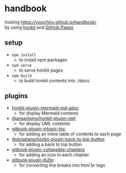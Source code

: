 # handbook
hosting https://youichiro.github.io/handbook/  
by using [honkit](https://github.com/honkit/honkit) and [GitHub Pages](https://docs.github.com/ja/pages)

## setup
- `npm install`
  - to install npm packages
- `npm serve`
  - to serve honkit pages
- `npm build`
  - to build honkit contents into ./docs

## plugins
- [honkit-plugin-mermaid-md-adoc](https://github.com/mouse9527/honkit-plugin-mermaid)
  - for display Mermaid contents
- [@ansanloms/honkit-plugin-uml](https://github.com/ansanloms/honkit-plugin-uml)
  - for display UML contents
- [gitbook-plugin-intopic-toc](https://github.com/fzankl/gitbook-plugin-intopic-toc)
  - for adding an inline table of contents to each page
- [@dogatana/honkit-plugin-back-to-top-button](https://github.com/dogatana/honkit-plugin-back-to-top-button)
  - for adding a back to top button
- [gitbook-plugin-collapsible-chapters](https://github.com/vihanb/gitbook-plugin-collapsible-chapters)
  - for adding an icon to each chapter
- [gitbook-plugin-lb2br](https://www.npmjs.com/package/gitbook-plugin-lb2br)
  - for converting line breaks into html br tags

